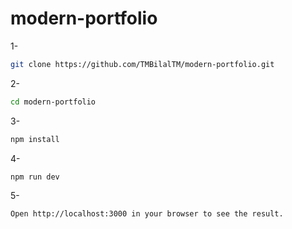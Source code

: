 # modern-portfolio
1-
```bash
git clone https://github.com/TMBilalTM/modern-portfolio.git
```
2-
```bash
cd modern-portfolio
```
3-
```bash
npm install
```
4-
```bash
npm run dev
```
5-
```bash
Open http://localhost:3000 in your browser to see the result.
```

